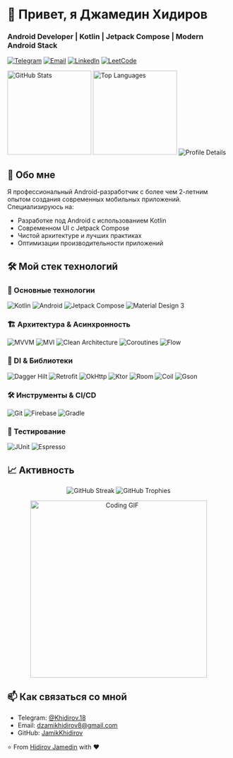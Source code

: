 # 👋 Привет, я Джамедин Хидиров 
### Android Developer | Kotlin | Jetpack Compose | Modern Android Stack

[![Telegram](https://img.shields.io/badge/-Telegram-0088cc?style=flat-square&logo=Telegram&logoColor=white)](https://t.me/Khidirov.18)
[![Email](https://img.shields.io/badge/-Email-D14836?style=flat-square&logo=Gmail&logoColor=white)](mailto:dzamikkhidirov8@gmail.com)
[![LinkedIn](https://img.shields.io/badge/-LinkedIn-0e76a8?style=flat-square&logo=Linkedin&logoColor=white)](https://linkedin.com/in/your-profile)
[![LeetCode](https://img.shields.io/badge/-LeetCode-FFA116?style=flat-square&logo=LeetCode&logoColor=black)](https://leetcode.com/your-profile)



<img height="190em" src="https://github-readme-stats.vercel.app/api?username=jamikkhidirov&show_icons=true&theme=dracula&include_all_commits=true&count_private=true&hide_border=true&bg_color=0D1117&title_color=58A6FF&icon_color=1F6FEB&text_color=C9D1D9" alt="GitHub Stats"/>

<img height="190em" src="https://github-readme-stats.vercel.app/api/top-langs/?username=jamikkhidirov&layout=compact&theme=dracula&hide_border=true&bg_color=0D1117&title_color=58A6FF&text_color=C9D1D9&hide=html,css,scss" alt="Top Languages"/>


<!-- Дополнительные метрики -->
<img src="https://github-profile-summary-cards.vercel.app/api/cards/profile-details?username=jamikkhidirov&theme=dracula" alt="Profile Details">


## 🚀 Обо мне
Я профессиональный Android-разработчик с более чем 2-летним опытом создания современных мобильных приложений. Специализируюсь на:
- Разработке под Android с использованием Kotlin
- Современном UI с Jetpack Compose
- Чистой архитектуре и лучших практиках
- Оптимизации производительности приложений

## 🛠 Мой стек технологий

### 📱 Основные технологии
![Kotlin](https://img.shields.io/badge/Kotlin-7F52FF?style=for-the-badge&logo=kotlin&logoColor=white)
![Android](https://img.shields.io/badge/Android-3DDC84?style=for-the-badge&logo=android&logoColor=white)
![Jetpack Compose](https://img.shields.io/badge/Jetpack%20Compose-4285F4?style=for-the-badge&logo=jetpack-compose&logoColor=white)
![Material Design 3](https://img.shields.io/badge/Material%20Design%203-757575?style=for-the-badge&logo=material-design&logoColor=white)

### 🏗 Архитектура & Асинхронность
![MVVM](https://img.shields.io/badge/MVVM-5E35B1?style=for-the-badge&logo=android&logoColor=white)
![MVI](https://img.shields.io/badge/MVI-009688?style=for-the-badge)
![Clean Architecture](https://img.shields.io/badge/Clean%20Architecture-6DB33F?style=for-the-badge&logo=android&logoColor=white)
![Coroutines](https://img.shields.io/badge/Coroutines-388E3C?style=for-the-badge&logo=kotlin&logoColor=white)
![Flow](https://img.shields.io/badge/Flow-7F52FF?style=for-the-badge&logo=kotlin&logoColor=white)

### 🧩 DI & Библиотеки
<p align="left">
  <img src="https://img.shields.io/badge/Dagger%20Hilt-FF0000?style=for-the-badge&logo=dagger&logoColor=white" alt="Dagger Hilt"/>
  <img src="https://img.shields.io/badge/Retrofit-7B68EE?style=for-the-badge&logo=square&logoColor=white" alt="Retrofit"/>
  <img src="https://img.shields.io/badge/OkHttp-00AA00?style=for-the-badge&logo=okhttp&logoColor=white" alt="OkHttp"/>
  <img src="https://img.shields.io/badge/Ktor-000000?style=for-the-badge&logo=ktor&logoColor=white" alt="Ktor"/>
  <img src="https://img.shields.io/badge/Room-4285F4?style=for-the-badge&logo=google-drive&logoColor=white" alt="Room"/>
  <img src="https://img.shields.io/badge/Coil-FF6D00?style=for-the-badge&logo=coil&logoColor=white" alt="Coil"/>
  <img src="https://img.shields.io/badge/Gson-FF0000?style=for-the-badge&logo=google-gson&logoColor=white" alt="Gson"/>
</p>

### 🛠 Инструменты & CI/CD
![Git](https://img.shields.io/badge/Git-F05032?style=for-the-badge&logo=git&logoColor=white)
![Firebase](https://img.shields.io/badge/Firebase-FFCA28?style=for-the-badge&logo=firebase&logoColor=black)
![Gradle](https://img.shields.io/badge/Gradle-02303A?style=for-the-badge&logo=gradle&logoColor=white)


### 🧪 Тестирование
![JUnit](https://img.shields.io/badge/JUnit-25A162?style=for-the-badge&logo=junit5&logoColor=white)
![Espresso](https://img.shields.io/badge/Espresso-5C6BC0?style=for-the-badge&logo=android&logoColor=white)




## 📈 Активность

<!-- GitHub Stats with Animation -->
<p align="center">
  <img src="https://github-readme-streak-stats.herokuapp.com/?user=jamik&theme=radical" alt="GitHub Streak"/>

  <img src="https://github-profile-trophy.vercel.app/?username=jamikkhidirov&theme=radical&column=7" alt="GitHub Trophies"/>
</p>

<!-- Animated GIF (optional) -->
<p align="center">
  <img src="https://media.giphy.com/media/v1.Y2lkPTc5MGI3NjExcWU4Y3VqY2RqYzRzZ3J4bGJ6eDl4Y3J4bW5xY2N5ZzV1dGZ2bCZlcD12MV9pbnRlcm5hbF9naWZfYnlfaWQmY3Q9Zw/LMcB8XospGZO8UQq87/giphy.gif" width="400" alt="Coding GIF"/>
</p>



## 📫 Как связаться со мной
- Telegram: [@Khidirov.18](https://t.me/Khidirov.18)
- Email: [dzamikhidirov8@gmail.com](mailto:dzamikkhidirov8@gmail.com)
- GitHub: [JamikKhidirov](https://github.com/jamikKhidirov)

⭐️ From [Hidirov Jamedin](https://github.com/jamikKhidirov) with ❤️
